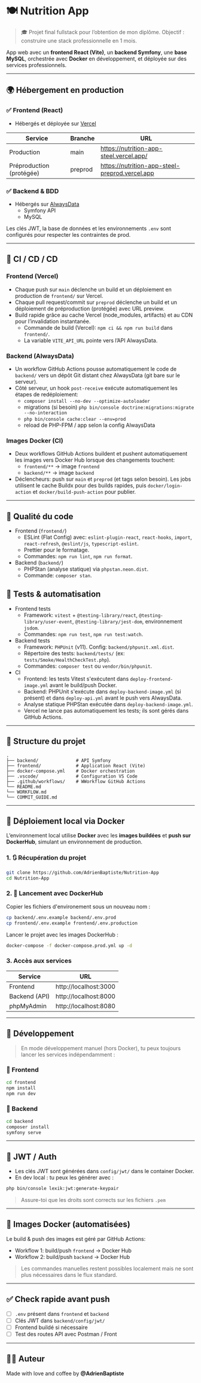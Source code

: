 # 🍽️ Nutrition App

> 🎓 Projet final fullstack pour l’obtention de mon diplôme. Objectif : construire une stack professionnelle en 1 mois.

App web avec un **frontend React (Vite)**, un **backend Symfony**, une **base MySQL**, orchestrée avec **Docker** en développement, et déployée sur des services professionnels.

---

## 🌍 Hébergement en production

### ✅ **Frontend (React)**

- Hébergés et déployée sur [Vercel](https://vercel.com)

| Service                  | Branche | URL                                            |
| ------------------------ | ------- | ---------------------------------------------- |
| Production               | main    | https://nutrition-app-steel.vercel.app/        |
| Préproduction (protégée) | preprod | https://nutrition-app-steel-preprod.vercel.app |

### ✅ **Backend & BDD**

- Hébergés sur [AlwaysData](https://www.alwaysdata.com)
  - Symfony API
  - MySQL

Les clés JWT, la base de données et les environnements `.env` sont configurés pour respecter les contraintes de prod.

---

## 🚦 CI / CD / CD

### Frontend (Vercel)

- Chaque push sur `main` déclenche un build et un déploiement en production de `frontend/` sur Vercel.
- Chaque pull request/commit sur `preprod` déclenche un build et un déploiement de préproduction (protégée) avec URL preview.
- Build rapide grâce au cache Vercel (node_modules, artifacts) et au CDN pour l’invalidation instantanée.
  - Commande de build (Vercel): `npm ci && npm run build` dans `frontend/`.
  - La variable `VITE_API_URL` pointe vers l’API AlwaysData.

### Backend (AlwaysData)

- Un workflow GitHub Actions pousse automatiquement le code de `backend/` vers un dépôt Git distant chez AlwaysData (git bare sur le serveur).
- Côté serveur, un hook `post-receive` exécute automatiquement les étapes de redéploiement:
  - `composer install --no-dev --optimize-autoloader`
  - migrations (si besoin) `php bin/console doctrine:migrations:migrate --no-interaction`
  - `php bin/console cache:clear --env=prod`
  - reload de PHP-FPM / app selon la config AlwaysData

### Images Docker (CI)

- Deux workflows GitHub Actions buildent et pushent automatiquement les images vers Docker Hub lorsque des changements touchent:
  - `frontend/**` → image `frontend`
  - `backend/**` → image `backend`
- Déclencheurs: push sur `main` et `preprod` (et tags selon besoin). Les jobs utilisent le cache Buildx pour des builds rapides, puis `docker/login-action` et `docker/build-push-action` pour publier.

---

## 🧹 Qualité du code

- Frontend (`frontend/`)
  - ESLint (Flat Config) avec: `eslint-plugin-react`, `react-hooks`, `import`, `react-refresh`, `@eslint/js`, `typescript-eslint`.
  - Prettier pour le formatage.
  - Commandes: `npm run lint`, `npm run format`.
- Backend (`backend/`)
  - PHPStan (analyse statique) via `phpstan.neon.dist`.
  - Commande: `composer stan`.

## 🧪 Tests & automatisation

- Frontend tests
  - Framework: `vitest` + `@testing-library/react`, `@testing-library/user-event`, `@testing-library/jest-dom`, environnement `jsdom`.
  - Commandes: `npm run test`, `npm run test:watch`.
- Backend tests
  - Framework: `PHPUnit` (v11). Config: `backend/phpunit.xml.dist`.
  - Répertoire des tests: `backend/tests/` (ex: `tests/Smoke/HealthCheckTest.php`).
  - Commandes: `composer test` ou `vendor/bin/phpunit`.
- CI
  - Frontend: les tests Vitest s'exécutent dans `deploy-frontend-image.yml` avant le build/push Docker.
  - Backend: PHPUnit s'exécute dans `deploy-backend-image.yml` (si présent) et dans `deploy-api.yml` avant le push vers AlwaysData.
  - Analyse statique PHPStan exécutée dans `deploy-backend-image.yml`.
  - Vercel ne lance pas automatiquement les tests; ils sont gérés dans GitHub Actions.

---

## 📁 Structure du projet

```
.
├── backend/              # API Symfony
├── frontend/             # Application React (Vite)
├── docker-compose.yml    # Docker orchestration
├── .vscode/              # Configuration VS Code
├── .github/workflows/    # WWorkflow GitHub Actions
└── README.md
└── WORKFLOW.md
└── COMMIT_GUIDE.md
```

---

## 🐳 Déploiement local via Docker

L’environnement local utilise **Docker** avec les **images buildées** et **push sur DockerHub**, simulant un environnement de production.

### 1. 🔃 Récupération du projet

```bash
git clone https://github.com/AdrienBaptiste/Nutrition-App
cd Nutrition-App
```

### 2. 🐳 Lancement avec DockerHub

Copier les fichiers d'environement sous un nouveau nom :

```bash
cp backend/.env.example backend/.env.prod
cp frontend/.env.example frontend/.env.production
```

Lancer le projet avec les images DockerHub :

```bash
docker-compose -f docker-compose.prod.yml up -d
```

### 3. Accès aux services

| Service       | URL                   |
| ------------- | --------------------- |
| Frontend      | http://localhost:3000 |
| Backend (API) | http://localhost:8000 |
| phpMyAdmin    | http://localhost:8080 |

---

## 🧪 Développement

> En mode développement manuel (hors Docker), tu peux toujours lancer les services indépendamment :

### 🔧 Frontend

```bash
cd frontend
npm install
npm run dev
```

### 🔧 Backend

```bash
cd backend
composer install
symfony serve
```

---

## 🔐 JWT / Auth

- Les clés JWT sont générées dans `config/jwt/` dans le container Docker.
- En dev local : tu peux les générer avec :

```bash
php bin/console lexik:jwt:generate-keypair
```

> Assure-toi que les droits sont corrects sur les fichiers `.pem`

---

## 🚀 Images Docker (automatisées)

Le build & push des images est géré par GitHub Actions:

- Workflow 1: build/push `frontend` → Docker Hub
- Workflow 2: build/push `backend` → Docker Hub

> Les commandes manuelles restent possibles localement mais ne sont plus nécessaires dans le flux standard.

---

## ✅ Check rapide avant push

- [ ] `.env` présent dans `frontend` et `backend`
- [ ] Clés JWT dans `backend/config/jwt/`
- [ ] Frontend buildé si nécessaire
- [ ] Test des routes API avec Postman / Front

---

## 👨‍💻 Auteur

Made with love and coffee by **@AdrienBaptiste**
